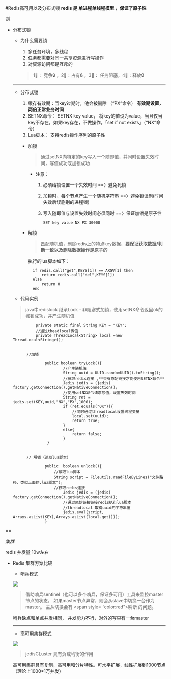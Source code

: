 #Redis高可用以及分布式锁
**redis 是 单进程单线程模型 ，保证了原子性**


*锁*

- 分布式锁
	- 为什么需要锁
		1. 多任务环境，多线程
		2. 任务都需要对同一共享资源进行写操作
		3. 对资源访问都是互斥的
		
		> 1⃣️： 竞争🔒  ，2⃣️：占有🔒 ，3⃣️： 任务阻塞，4⃣️：释放🔒
		
	---
	
	- 分布式锁
	
		1. 缓存有效期：当key过期时，他会被删除 （“PX”命令）
		**有效期设置，两倍正常业务时间**
		2. SETNX命令： SETNX key value， 将key的值设为value，当且仅当key不存在。如果key存在，不做操作。「set if not exists」（“NX”命令）
		3. Lua脚本： 支持redis操作序列的原子性


		- 加锁
			> 通过setNX向特定的key写入一个随即值，并同时设置失效时间，写值成功既加锁成功
			
			- 注意： 
			 	1. 必须给锁设置一个失效时间 ==〉避免死锁
			 	2. 加锁时，每个节点产生一个随机字符串 ==〉避免锁误删(时间失效后误删别的进程锁)
			 	3. 写入随即值与设置失效时间必须同时 ==〉保证加锁是原子性
			 	
					```SET key value NX PX 30000```
			
		- 解锁
			> 匹配随机值，删除redis上的特点key数据，**要保证获取数据/判断一致以及删除数据操作是原子的**
			
			执行的lua脚本如下：
			
				if redis.call("get",KEYS[1]) == ARGV[1] then
					return redis.call("del",KEYS[1])
				else
					return 0
				end		
	- 代码实例
	> java中redislock 继承Lock
		- 非阻塞式加锁，使用setNX命令返回ok的枷锁成功，并产生随机值
		
		
				private static final String KEY = "KEY";
				//通过theadlocal传值 
				private ThreadLocal<String> local =new ThreadLocal<String>();
				
			
			//加锁
				
					public boolean tryLock(){
					    	//产生随机值
					    	String uuid = UUID.randomUUID().toString();
					    	//获取redis连接 ,**只有原始链接才能使用SETNX命令**
					    	Jedis jedis = (jedis) factory.getConnection().getNativeConnection();
					    	//使用setNX命令请求写值，设置失效时间
					    	String ret = jedis.set(KEY,uuid,"NX","PX",1000);
					    	if (ret.equals("OK")){
					    		//同时通过threadlocal设置线程变量
					    		local.set(uuid);
					    		return true;
					    	}
					    	else{
					    		return false;
					    	}
					 }
					 
					 
			// 解锁（读取lua脚本）
			
					public  boolean unlock(){
						//读取lua脚本
						String script = Fileutils.readFileByLines("文件路径，类似上面的.lua脚本");
						//获取redis连接 
				    		Jedis jedis = (jedis) factory.getConnection().getNativeConnection();
					    	//通过原始链接链接redis执行lua脚本
					    	//threadlocal 取得uuid的字符串值
					    	jedis.eval(script, Arrays.asList(KEY),Arrays.asList(local.get()));
					}
	
	


==

*集群*

redis 并发量 10w左右

- Redis 集群方案比较
	
	- 哨兵模式

	![](http://ww1.sinaimg.cn/large/006tNc79ly1g49e6k7wkaj30ga0hc0w1.jpg)
	 >  借助哨兵sentinel（也可以多个哨兵，保证多可用）工具来监控master节点的状态， 如果master节点异常，则会从slave中切换一台作为master。
	 > 主从切换会有 <span style= “color:red">瞬断</span> 的问题。
	 
	 哨兵缺点和单点并发相同， 并发能力不行，对外的写只有一台master
	 
	-------
	
	- 高可用集群模式
	
	![](http://ww4.sinaimg.cn/large/006tNc79ly1g49ere2rgmj31570u0dio.jpg)
	
	> jedisCLuster 具有负载均衡的作用
	
	高可用集群具有复制，高可用和分片特性。可水平扩展，线性扩展到1000节点（理论上1000*1万并发）